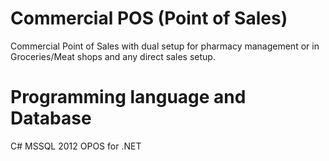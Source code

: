 # Commercial POS (Point of Sales)
Commercial Point of Sales with dual setup for pharmacy management or in Groceries/Meat shops and any direct sales setup.

# Programming language and Database
C#
MSSQL 2012
OPOS for .NET
